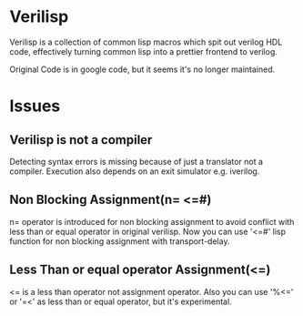 # Verilisp
Verilisp is a collection of common lisp macros which spit out verilog HDL code, effectively turning common lisp into a prettier frontend to verilog. 

Original Code is in google code, but it seems it's no longer maintained.

# Issues
## Verilisp is not a compiler
Detecting syntax errors is missing because of just a translator not a compiler.
Execution also depends on an exit simulator e.g. iverilog.

## Non Blocking Assignment(n= <=#)
n= operator is introduced for non blocking assignment
to avoid conflict with less than or equal operator in original verilisp.
Now you can use '<=#' lisp function for non blocking assignment
with transport-delay.

## Less Than or equal operator Assignment(<=)
<= is a less than operator not assignment operator.
Also you can use '%<=' or '=<' as less than or equal operator, but it's experimental.

